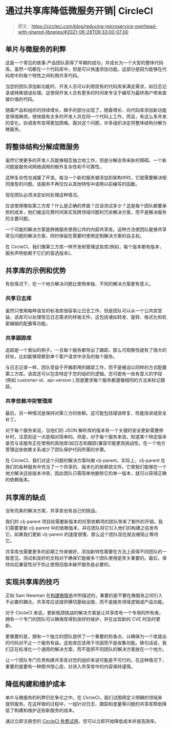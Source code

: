# 通过共享库降低微服务开销| CircleCI

> 原文：<https://circleci.com/blog/reducing-microservice-overhead-with-shared-libraries/#2021-06-29T09:33:00-07:00>

## 单片与微服务的利弊

这是一个常见的故事:产品团队获得了早期的成功，并成长为一个大型的整体代码库。虽然一切都在一个代码库中，但是可以快速添加功能。这部分是因为能够在代码库中的每个特性之间利用共享代码。

当您的团队添加新功能时，开发人员可以利用现有的代码库来满足需求，如日志记录或特殊错误处理。这使得开发人员有更多的时间来专注于编写为最终用户带来直接价值的代码。

随着产品和组织的持续增长，棘手的部分出现了。随着增长，向代码库添加新功能变得很麻烦。很快就有太多的开发人员在同一个代码上工作，而且，有这么多并发的变化，协调发布变得更加困难。面对这个问题，许多组织决定将整体结构分解为微服务。

## 将整体结构分解成微服务

虽然它使更多的开发人员能够相互独立地工作，但是分解会带来新的障碍。一个新问题是服务间网络调用的额外复杂性和不可靠性。

这种复杂性也减缓了开发。每当一个新的服务被添加到架构中时，它就需要解决相同类型的问题。该服务不再仅仅从其他特性中调用以前编写的函数。

现在团队必须决定如何处理这种情况。

应该使用哪些第三方库？什么是正确的界面？应该测试多少？这是每个团队都要承担的成本，他们被迫花费时间来实现跨领域问题的冗余解决方案，而不是解决服务的主要问题。

一个可能的解决方案是跨微服务使用公共的内部共享库。这种方法使团队能够共享常见问题的解决方案，同时保留在需要时使用定制解决方案的自主权。

在 CircleCI，我们像第三方库一样开发和管理这些库(例如，每个版本都有版本，服务声明依赖于它们的首选版本)。

## 共享库的示例和优势

有些情况下，在一个地方解决问题比使用单独、不同的解决方案更有意义。

### 共享日志库

虽然只使用每种语言的标准库很容易让日志工作，但是团队可以从一个公共库受益，该库可以处理常见日志需求的样板文件。这包括诸如转发、旋转、格式化和机密编辑的配置等功能。

### 共享跟踪库

追踪是一个类似的例子。一旦每个服务都导出了跟踪，那么可观察性就有了很大的好处，比如能够观察到单个客户请求中涉及的每个服务。

与日志记录一样，团队受益于开箱即用的跟踪工作，而不是被迫以同样的方式配置第三方库。该库还可以包含特定于您的组织的逻辑。您可能有一些有意义的字段(例如 customer-id、api-version ),但是要求每个服务都遵循相同的方法来标记跟踪。

### 共享依赖冲突管理库

最后，另一种情况是保持对第三方的依赖。这可能包括错误修复、性能改进或安全补丁。

对于每个服务来说，当他们的 JSON 解析库的版本有一个关键的安全更新需要修补时，注意到这一点是相对简单的。但是，对于每个服务来说，知道某个特定版本是否与该服务正在使用的其他库(如日志和跟踪)兼容可能更具挑战性。在一个地方管理这些依赖关系减少了团队保护代码所需的步骤。

在 CircleCI，我们对这个问题的解决方案叫做 clj-parent。实际上，clj-parent 在我们的各种服务中充当了一个共享的、版本化的依赖锁文件。它使我们能够在一个地方解决这些版本冲突，因此团队只需简单地删除它的单一版本，就可以获得正确的依赖版本。

## 共享库的缺点

没有完美的解决方案，共享库也有自己的挑战。

我们的 clj-parent 项目给需要新版本的托管依赖项的团队带来了额外的开销。我们需要更新 clj-parent 中的依赖版本，并在团队将它引入他们的构建之前发布它。如果我们更新 clj-parent 的速度很慢，那么这个团队现在就会被阻止等待它。

共享库也需要更多的前期工作来做好。添加新特性需要在方法上获得不同团队的一致意见。测试和良好的文档对于确保它能被多个团队使用是至关重要的。最后，保持向后兼容性对于防止使用旧版本破坏服务是必要的。

## 实现共享库的技巧

正如 Sam Newman 在[构建微服务](https://www.oreilly.com/library/view/building-microservices/9781491950340/ch04.html#a50-dry)中所描述的，重要的是不要在微服务之间引入不必要的耦合。共享库应该提供横切基础设施，而不是服务领域逻辑或产品功能。

对于 CircleCI 来说，更新瓶颈挑战的解决方案是让共享库有一个专用的所有者。拥有一个专门的团队可以确保库得到良好的维护，并在出现新的 CVE 时及时更新。

更重要的是，拥有一个独立的团队提供了一个重要的检查点，以确保为一个库提出的代码对不止一个服务有益。这些库应该用于巩固而不是收集功能。换句话说，我们正在标准化一个通用的解决方案，而不是把不同团队的解决方案放在一个地方。

让一个团队专门负责构建共享库对您的组织来说可能是不可行的。在这种情况下，重要的是要有一种图书馆心态，对进入共享库中的内容保持谨慎。

## 降低构建和维护成本

单片与微服务的利弊仍在争论之中。在 CircleCI，我们试图用定义明确的领域来提供服务。在这样做的过程中，一组针对日志、跟踪和度量等问题的共享库帮助降低了构建和维护这些新服务的成本。

通过立即注册您的 [CircleCI 免费试用](https://circleci.com/signup/)，您可以立即开始降低成本并提高效率。